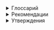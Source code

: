 <details>
<summary>
Глоссарий
</summary>

---

#### Атомарные операции (atomic operations)

Операции A и B являются атомарными, если, с точки зрения потока,
выполняющего операцию A, операция B либо была целиком выполнена
другим потоком, либо не выполнена даже частично.

---

#### Составные действия (compound actions)

Последовательность операций, которые должны выполняться
атомарно, чтобы оставаться потокобезопасными.

---

#### Мониторный/внутренний замок (monitor/intrinsic lock)

Java предоставляет встроенный замковый механизм для усиления
атомарности — синхронизированный блок, состоящий из ссылки на
объект-замок (lock) и блока кода, который будет им защищен. 
Ключевое слово `synchronized` является условным обозначением и метода,
и замка. Статические синхронизированные методы используют объект
`Class`.

```java
synchronized (lock) {
    // Обратиться к защищаемому замком совместному состоянию либо его изменить
}
```

Каждый объект Java может неявно действовать как lock для целей
синхронизации, то есть являться внутренним замком (intrinsic lock)
или мониторным замком (monitor lock). Lock автоматически приобретается выполняющим потоком 
перед входом в синхронизированный блок и автоматически освобождается, когда управление выходит из
синхронизированного блока: либо обычным путем выполнения кода,
либо путем исключения из блока. Приобрести внутренний lock можно
только при входе в синхронизированный блок или в метод, защищенный
этим lock.

---

#### Мьютекс (mutex)

Внутренние замки в Java действуют как взаимоисключающие locks —
мьютексы (mutual exclusion locks). Это означает, что lock может владеть не более чем один поток. Когда поток А пытается приобрести lock,
которым владеет поток В, он должен ждать или блокировать продвижение
до тех пор, пока В его не освободит. Если В не освободит lock никогда,
то А будет ждать вечно. Поскольку только один поток за раз может выполнять блок кода, 
защищенный замком, синхронизированные блоки, защищенные тем же lock,
выполняются атомарно. Никакой поток, выполняющий синхронизированный блок, не может наблюдать другой поток в синхронизированном
блоке, защищенном тем же lock.

---

#### Повторно входимые внутренние замки (reentrant intrinsic lock)

Когда поток запрашивает `lock`, которым уже владеет другой поток, он
блокирует продвижение. Но так как внутренние `locks` являются повторно входимыми (reentrant),
если поток пытается приобрести `lock`,
которым он уже владеет, то запрос выполнится успешно. Повторная
входимость означает, что `locks` приобретаются в расчете на один поток,
а не в расчете на один вызов, путем ассоциирования потоков с `locks`.

---

#### Volatile-переменные

Язык Java также предоставляет альтернативную, более слабую форму
синхронизации — использование volatile-переменных, обновления
которых распространяются предсказуемо всеми потоками. Переменная
`volatile` для компилятора и рабочей среды является совместной, то есть
операции над ней не будут переупорядочены с другими операциями в памяти. Volatile-переменные
не кэшируются в регистрах или кэшах, где данные скрыты от других процессоров, 
поэтому их чтение всегда возвращает самый последний результат операций записи.
Обращение к volatile-переменной не может побудить выполняющий поток к блокированию, 
что делает ее легковесным механизмом синхронизации.

Использование volatile-переменных оправданно при следующих
условиях:

1) Записи в переменную не зависят от ее текущего значения, либо есть
гарантия, что значения переменной обновляются только одним потоком.
2) Переменная не участвует в инвариантах с другими переменными состояния.
3) При обращении к переменной заранее не требуется блокировка.

---

#### Безопасность из ниоткуда

Когда поток читает переменную без синхронизации, он может увидеть
устаревшее значение, но можно утверждать, что это значение было помещено туда каким-то потоком,
а не возникло случайно. Эта гарантия безопасности называется _безопасностью из ниоткуда_.

Она применима ко всем переменным с одним исключением: 64-разрядные числовые переменные 
(с типом double и long), которые не объявлены `volatile`. Модель памяти Java требует,
чтобы операции доставки из памяти и сохранения в память были атомарными, но переменным типов
`double` и `long` разрешено воспринимать 64-разрядное чтение и запись как две отдельные 32-разрядные
операции. Если чтения и записи происходят в разных потоках, то при чтении переменной `long`
можно получить назад верхние 32 бита одного значения и нижние 32 бита другого. Таким образом,
использовать в многопоточных программах совместные `mutable` переменные с типом
`double` и `long` небезопасно, если они не объявлены `volatile` или не защищены замком.

---

####  Публикация (publishing) объекта
Это означает его доступность за пределами текущей области действия. Например, ссылка на объект
может позволить другому коду вернуть его из неприватного метода или передать его методу
в другом классе. Публикация переменных внутреннего состояния препятствует инкапсуляции и
соблюдению инвариантов, а публикация объектов до момента их полного конструирования ставит
под угрозу потокобезопасность.

Самая простая форма публикации — это ссылка в публичном статическом поле. 
Метод `initialize` создает и публикует экземпляр нового хеш-множества, сохраняя ссылку
на него в `secrets`.

```java
public static Set<Secret> secrets;

public void initializeO {
    secrets = new HashSet<>();
}
```

Публикация одного объекта может косвенно публиковать другие. Если вы добавите Secret
в опубликованное множество `secrets`, то дополнение также опубликуется, 
потому что любой код может выполнить итеративный обход множества и получить ссылку
на новый Secret.

Еще одним механизмом публикации объекта или его внутреннего состояния является публикация
экземпляра внутреннего класса. Когда класс `ThisEscape` публикует слушателя `EventListener`,
он неявно публикует и окаймляющий его экземпляр `ThisEscape`, потому что экземпляры
внутреннего класса содержат скрытую ссылку на него.

```java
@NotThreadSafe
public class ThisEscape {
    
    public ThisEscape(EventSource source) {
        source.registerListener(
            new EventListener() {
                public void onEvent(Event e) {
                    doSomething(e);
                }
            });
    }
}
```

```java
@ThreadSafe
public class SafeListener {

    private final EventListener listener;

    private SafeListener() {
        listener = new EventListener() {
            public void onEvent(Event e) {
                doSomething(e);
            }
        };
    }

    public static SafeListener newInstance(Eventsource source) {
        SafeListener safe = new SafeListener();
        source.registerListener(safe.listener);
        return safe;
    }
}
```

---

#### Ускользнувший (escaped) объект

Объект, который не вовремя публикуется.

---

#### Immutable объект

Объект является immutable, если:

1) Его состояние невозможно изменить после конструирования.
2) Все поля являются final.
3) Он надлежаще сконструирован (ссылка this не ускользает).

---

#### Фактически immutable объекты (effectively immutable)

Объекты, которые не являются immutable, но состояние которых не
будет изменено после публикации, называются фактически immutable.

---

#### Ограничение одним экземпляром (instance confinement)

Объект инкапсулируется в другой объект, к которому имеют доступ только некоторые ветви кода,
а не вся программа. Сочетание ограничения одним экземпляром и блокировки может обеспечить безопасное
использование непотокобезопасных объектов.

</details>



<details>
<summary>
Рекомендации
</summary>

---

Для сохранения непротиворечивости состояний обновляйте состояния родственных
переменных в единой атомарной операции.

```java
@NotThreadSafe
public class NumberTracker {
    
    private int previousNumber;
    private int currentNumber;
    
    public void updateNumber(int number) {
        previousNumber = currentNumber;
        currentNumber = number;
    }
}
```

```java
@ThreadSafe
public class NumberTracker {
    
    private int previousNumber;
    private int currentNumber;
    
    public synchronized void updateNumber(int number) {
        previousNumber = currentNumber;
        currentNumber = number;
    }
}
```

---

Избегайте удержания блокировки во время длительных вычислений или
операций, таких как сетевой или консольный ввод-вывод.

[Пример](concurrency-examples-5-servlet-attempts-to-cache-its-last-result)

---

Чтобы обеспечить видимость актуальных значений совместных переменных, 
синхронизируйте читающие и пишущие потоки на общем замке.

---

Не позволяйте ссылке `this` ускользнуть во время конструирования.

Распространенной ошибкой, позволяющей ссылке `this` ускользнуть,
является запуск потока из конструктора. Когда объект создает поток из
своего конструктора, он почти всегда делится своей ссылкой `this` с новым
потоком, явно или неявно. Тогда новый поток видит владеющий объект
до своего окончательного конструирования. Нет ничего плохого в создании потока в конструкторе, но лучше
не запускать поток сразу. Вместо этого добавьте метод start или initialize, запускающий собственный поток.
Это позволит делиться объектом, построение которого гарантированно завершено.

```java
@NotThreadSafe
public class ThreadExecutorService {
    
    private ExecutorService executor;

    public ThreadExecutorService() {
        this.executor = Executors.newSingleThreadExecutor();
        executor.execute(this::doSomething);
    }
    
    private void doSomething() {
        // code
    }
}
```

```java
@ThreadSafe
public class ThreadExecutorService {
    
    private ExecutorService executor;

    public ThreadExecutorService() {
        this.executor = Executors.newSingleThreadExecutor();
    }

    public void start() {
        executor.execute(this::doSomething);
    }

    private void doSomething() {
        // code
    }
}
```

---

Способы обеспечения потокобезопасности классов без необходимости синхронизации включают:

1) [Ограничением стеком](concurrency-examples-9.1-stack-confinement).
2) [ThreadLocal](concurrency-examples-9.2-thread-local).
3) [Immutable объекты](concurrency-examples-9.3-immutable-class).

---

</details>



<details>
<summary>
Утверждения
</summary>

---

Потокобезопасные классы инкапсулируют любую необходимую синхронизацию сами и не нуждаются в помощи клиента.
Ни один набор операций, выполняемых последовательно либо конкурентно на экземплярах потокобезопасного класса,
не может побудить экземпляр находиться в недопустимом состоянии.

---

Все обращения к mutable переменной должны выполняться с удержанием одного и того же `lock`. 
Только тогда переменная будет надежно защищена этим `lock` от одновременного доступа нескольких потоков.

Распространенная ошибка — считать, что синхронизация должна использоваться только во время записи
в совместные переменные.

[Пример](concurrency-examples-8-mutable-integer)

---

Каждая совместная mutable переменная должна быть защищена
только одним замком.

---

Когда каждый доступ к переменной осуществляется с удержанием `lock`, только один поток за раз может к ней
обратиться. Когда класс имеет инварианты, включающие более одной переменной состояния, каждая переменная,
участвующая в инварианте, должна быть защищена тем же `lock`. Это позволит обращаться к переменным или
обновлять их в единой атомарной операции, соблюдая инвариант.

[Пример](concurrency-examples-5-servlet-attempts-to-cache-its-last-result)

---

Когда поток А выполняет синхронизированный блок, а затем поток B входит в синхронизированный блок,
защищенный тем же `lock`, значения переменных, которые были видны потоку А до освобождения `lock`, 
будут видны потоку B по приобретении `lock`. Без синхронизации видимость не гарантирована.

[Пример](concurrency-examples-8-mutable-integer)

---

Без синхронизации компилятор, процессор и рабочая среда могут запутать порядок выполнения операций.
Не стоит ожидать естественного порядка действий памяти в недостаточно синхронизированных
многопоточных программах.

[Пример](concurrency-examples-7-sharing-variables-without-sync)

---

Эффекты видимости volatile-переменной выходят за пределы ее значения. Когда поток А пишет значение
в volatile-переменную и затем поток В ее читает, значения всех переменных, которые были видны до этой
записи, становятся видимыми потоку В. Запись в volatile-переменную
похожа на выход из синхронизированного блока, а ее чтение — на вход
в него.

В любом случае на экран будет выводиться текст "Значение переменной number: 5". 
Однако, если убрать ключевое слово volatile или поменять порядок операций присваивания, 
то возможен вывод "Значение переменной number: 0", что является следствием нарушения потокобезопасности.

```java
@ThreadSafe
public class VolatileVisibility {

    private volatile boolean flag;
    private int number;

    public void writer() {
        number = 5;
        flag = true;
    }

    public void reader() {
        while (!flag) {
            Thread.yield();
        }

        System.out.println("Значение переменной number: " + number);
    }

    public static void main(String[] args) {
        VolatileVisibility object = new VolatileVisibility();

        Thread a = new Thread(object::writer);
        Thread b = new Thread(object::reader);

        a.start();
        b.start();
    }
}
```

---

Блокировка может гарантировать как видимость, так и атомарность,
а volatile-переменные гарантируют только видимость.

---

Immutable объекты всегда являются потокобезопасными.

[Пример1](concurrency-examples-5-servlet-attempts-to-cache-its-last-result)

[Пример2](concurrency-examples-9.3-immutable-class)

---

Immutable объекты могут безопасно использоваться потоками без
дополнительной синхронизации, даже когда синхронизация для их публикации не используется.
Однако если final поля ссылаются на mutable объекты, то
синхронизация по-прежнему необходима для доступа к состоянию этих
объектов.

[Пример](concurrency-examples-10-safe-publication)

---

Безопасную публикацию mutable объекта, при которой ссылка на него и его
состояние видна всем потокам в одно и то же время, можно провести
с помощью:

• инициализации объектной ссылки из статического инициализатора;

• сохранения ссылки на него в volatile-поле либо в AtomicReference;

• сохранения ссылки на него в final поле надлежаще сконструированного объекта;

• сохранения ссылки на него в поле, которое надлежаще защищается
lock.

[Пример](concurrency-examples-10-safe-publication)

---

Если поток `А` помещает объект X в потокобезопасную коллекцию `Vector`
или `synchronizedList`, а затем поток `В` извлекает его, то `В` гарантированно
видит состояние X в том виде, в каком `А` его оставил, даже если передающий код не имеет явной синхронизации.
Потокобезопасные библиотечные коллекции предлагают следующие гарантии безопасной публикации:

• ключ или значение, размещенные в Hashtable, synchronizedMap либо ConcurrentMap, безопасно публикуются в
любом потоке, который извлекает их из ассоциативного массива Мар (напрямую или через итератор);

• элемент, размещенный в `Vector`, `CopyOnWriteArrayList`, `CopyOnWriteArraySet`, `synchronizedList` 
либо `synchronizedSet`, безопасно публикуется в любом потоке, который извлекает его из коллекции;

• элемент, размещенный в `BlockingQueue` либо `ConcurrentLinkedQueue`, безопасно публикуется в любом потоке, который
извлекает его из очереди.

---

Безопасно опубликованные фактически immutable объекты могут
безопасно использоваться любым потоком без дополнительной синхронизации.

Например, класс Date является mutable, но если вы используете его
как immutable, то сэкономите на блокировке. Предположим, вы хотите поддержать ассоциативный массив Мар, 
хранящий время последнего входа каждого пользователя в систему:

```java
public Map<String, Date> lastLogin = Collections.synchronizedMap(new HashMap<>());
```

Если значения Date не изменятся после их размещения в массиве Мар, то
синхронизации в реализации synchronizedMap достаточно для безопасной
публикации значений Date, и при доступе к ним дополнительная синхронизация не потребуется.

---

Требования к публикации объекта зависят от его изменяемости:

• immutable объекты могут быть опубликованы любым механизмом;

• фактически immutable объекты должны быть безопасно опубликованы;

• mutable объекты должны быть безопасно опубликованы и быть либо потокобезопасными, либо защищенными lock.

---

</details>